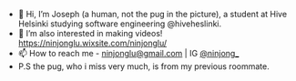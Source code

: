 - 👋 Hi, I’m Joseph (a human, not the pug in the picture), a student at Hive Helsinki studying software engineering @hiveheslinki.
- 👀 I’m also interested in making videos! https://ninjonglu.wixsite.com/ninjonglu/
- 📫 How to reach me - ninjonglu@gmail.com | IG [@ninjong_]([https://www.instagram.com/ninjong_/])
- P.S the pug, who i miss very much, is from my previous roommate.
<!---
quietmid/quietmid is a ✨ special ✨ repository because its `README.md` (this file) appears on your GitHub profile.
You can click the Preview link to take a look at your changes.
--->
